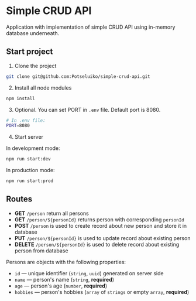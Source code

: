 # Simple CRUD API

Application with implementation of simple CRUD API using in-memory database underneath.

## Start project

1. Clone the project

```bash
git clone git@github.com:Potseluiko/simple-crud-api.git
```

2. Install all node modules

```bash
npm install
```

3. Optional. You can set PORT in `.env` file. Default port is 8080.

```bash
# In .env file:
PORT=8080
```

4. Start server

In development mode:

```bash
npm run start:dev
```

In production mode:

```bash
npm run start:prod
```

## Routes

- **GET** `/person` return all persons
- **GET** `/person/${personId}` returns person with corresponding `personId`
- **POST** `/person` is used to create record about new person and store it in database
- **PUT** `/person/${personId}` is used to update record about existing person
- **DELETE** `/person/${personId}` is used to delete record about existing person from database

Persons are objects with the following properties:

- `id` — unique identifier (`string`, `uuid`) generated on server side
- `name` — person's name (`string`, **required**)
- `age` — person's age (`number`, **required**)
- `hobbies` — person's hobbies (`array` of `strings` or empty `array`, **required**)
